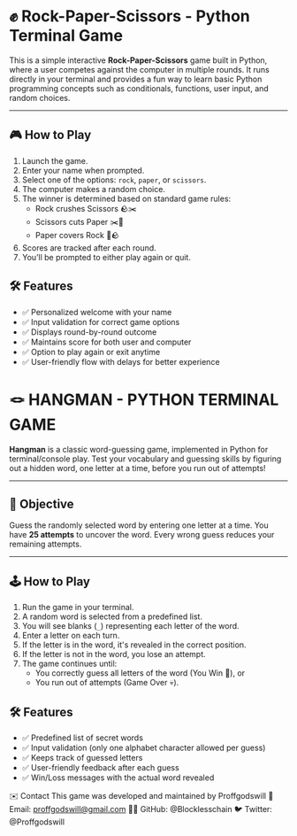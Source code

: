 # ✊ Rock-Paper-Scissors - Python Terminal Game

This is a simple interactive **Rock-Paper-Scissors** game built in Python, where a user competes against the computer in multiple rounds. It runs directly in your terminal and provides a fun way to learn basic Python programming concepts such as conditionals, functions, user input, and random choices.

---

## 🎮 How to Play

1. Launch the game.
2. Enter your name when prompted.
3. Select one of the options: `rock`, `paper`, or `scissors`.
4. The computer makes a random choice.
5. The winner is determined based on standard game rules:
   - Rock crushes Scissors 🪨✂️
   - Scissors cuts Paper ✂️📄
   - Paper covers Rock 📄🪨
6. Scores are tracked after each round.
7. You’ll be prompted to either play again or quit.

## 🛠 Features

- ✅ Personalized welcome with your name
- ✅ Input validation for correct game options
- ✅ Displays round-by-round outcome
- ✅ Maintains score for both user and computer
- ✅ Option to play again or exit anytime
- ✅ User-friendly flow with delays for better experience


# 🪢 HANGMAN - PYTHON TERMINAL GAME

**Hangman** is a classic word-guessing game, implemented in Python for terminal/console play. Test your vocabulary and guessing skills by figuring out a hidden word, one letter at a time, before you run out of attempts!

---

## 🎯 Objective

Guess the randomly selected word by entering one letter at a time. You have **25 attempts** to uncover the word. Every wrong guess reduces your remaining attempts.

---

## 🕹 How to Play

1. Run the game in your terminal.
2. A random word is selected from a predefined list.
3. You will see blanks (`_`) representing each letter of the word.
4. Enter a letter on each turn.
5. If the letter is in the word, it's revealed in the correct position.
6. If the letter is not in the word, you lose an attempt.
7. The game continues until:
   - You correctly guess all letters of the word (You Win 🎉), or
   - You run out of attempts (Game Over 💀).

## 🛠 Features

- ✅ Predefined list of secret words
- ✅ Input validation (only one alphabet character allowed per guess)
- ✅ Keeps track of guessed letters
- ✅ User-friendly feedback after each guess
- ✅ Win/Loss messages with the actual word revealed


✉️ Contact
This game was developed and maintained by Proffgodswill
📧 Email: proffgodswill@gmail.com
🧑‍💻 GitHub: @Blocklesschain
🐦 Twitter: @Proffgodswill
